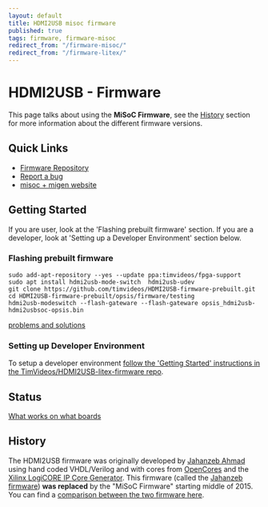 ```yaml
---
layout: default
title: HDMI2USB misoc firmware
published: true
tags: firmware, firmware-misoc
redirect_from: "/firmware-misoc/"
redirect_from: "/firmware-litex/"
---
```


# HDMI2USB - Firmware

This page talks about using the **MiSoC Firmware**, see the [History](#history)
section for more information about the different firmware versions.


## Quick Links

 * [Firmware Repository](https://github.com/timvideos/HDMI2USB-misoc-firmware)
 * [Report a bug](https://github.com/timvideos/HDMI2USB-misoc-firmware/issues/new)
 * [misoc + migen website](https://m-labs.hk/gateware.html)


## Getting Started

If you are user, look at the 'Flashing prebuilt firmware' section.
If you are a developer, look at 'Setting up a Developer Environment' section
below. 

### Flashing prebuilt firmware
```
sudo add-apt-repository --yes --update ppa:timvideos/fpga-support
sudo apt install hdmi2usb-mode-switch  hdmi2usb-udev
git clone https://github.com/timvideos/HDMI2USB-firmware-prebuilt.git  
cd HDMI2USB-firmware-prebuilt/opsis/firmware/testing
hdmi2usb-modeswitch --flash-gateware --flash-gateware opsis_hdmi2usb-hdmi2usbsoc-opsis.bin
```
[problems and solutions](flash-gateware)

### Setting up Developer Environment

To setup a developer environment
[follow the 'Getting Started' instructions in the TimVideos/HDMI2USB-litex-firmware repo](https://github.com/timvideos/HDMI2USB-litex-firmware/blob/master/getting-started.md).

## Status

[What works on what boards](status)

## History

The HDMI2USB firmware was originally developed by
[Jahanzeb Ahmad](https://github.com/jahanzeb) using hand coded VHDL/Verilog and with
cores from [OpenCores](OpenCores.org) and the
[Xilinx LogiCORE IP Core Generator](http://www.xilinx.com/ise/products/coregen_overview.pdf).
This firmware (called the [Jahanzeb firmware](../firmware-jahanzeb)) **was
replaced** by the "MiSoC Firmware" starting middle of 2015. You can find a
[comparison between the two firmware here](../firmware-compare).
